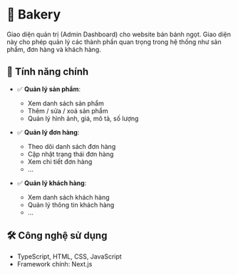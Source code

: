 # 🍰 Bakery

Giao diện quản trị (Admin Dashboard) cho website bán bánh ngọt. Giao diện này cho phép quản lý các thành phần quan trọng trong hệ thống như sản phẩm, đơn hàng và khách hàng.

## 🚀 Tính năng chính

- ✅ **Quản lý sản phẩm**:  
  - Xem danh sách sản phẩm  
  - Thêm / sửa / xoá sản phẩm  
  - Quản lý hình ảnh, giá, mô tả, số lượng

- ✅ **Quản lý đơn hàng**:  
  - Theo dõi danh sách đơn hàng  
  - Cập nhật trạng thái đơn hàng  
  - Xem chi tiết đơn hàng
  - ...  

- ✅ **Quản lý khách hàng**:  
  - Xem danh sách khách hàng  
  - Quản lý thông tin khách hàng  
  - ...

## 🛠️ Công nghệ sử dụng

- TypeScript, HTML, CSS, JavaScript
- Framework chính: Next.js
